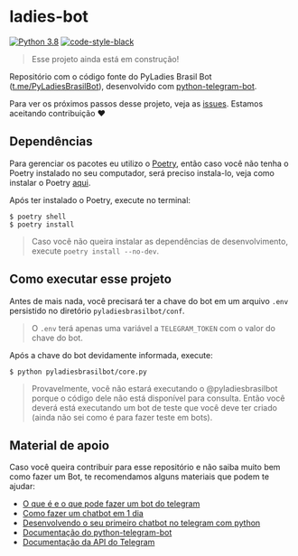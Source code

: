 # ladies-bot
[![Python 3.8](https://img.shields.io/badge/python-3.8-green.svg)](https://www.python.org/downloads/release/python-380/)
[![code-style-black](https://img.shields.io/badge/code%20style-black-000000.svg)](https://github.com/psf/black)

> Esse projeto ainda está em construção!

Repositório com o código fonte do PyLadies Brasil Bot ([t.me/PyLadiesBrasilBot](t.me/PyLadiesBrasilBot)), desenvolvido com [python-telegram-bot](https://github.com/python-telegram-bot/python-telegram-bot).

Para ver os próximos passos desse projeto, veja as [issues](https://github.com/naanadr/ladies-bot/issues). Estamos aceitando contribuição :heart:

## Dependências

Para gerenciar os pacotes eu utilizo o [Poetry](https://python-poetry.org/), então caso você não tenha o Poetry instalado no seu computador, será preciso instala-lo, veja como instalar o Poetry [aqui](https://python-poetry.org/docs/#installation).

Após ter instalado o Poetry, execute no terminal:

```shell
$ poetry shell
$ poetry install
```

> Caso você não queira instalar as dependências de desenvolvimento, execute `poetry install --no-dev`.

## Como executar esse projeto

Antes de mais nada, você precisará ter a chave do bot em um arquivo `.env` persistido no diretório `pyladiesbrasilbot/conf`.

> O `.env` terá apenas uma variável a `TELEGRAM_TOKEN` com o valor do chave do bot.

Após a chave do bot devidamente informada, execute:

```shell
$ python pyladiesbrasilbot/core.py
```

> Provavelmente, você não estará executando o @pyladiesbrasilbot porque o código dele não está disponível para consulta. Então você deverá está executando um bot de teste que você deve ter criado (ainda não sei como é para fazer teste em bots).

## Material de apoio

Caso você queira contribuir para esse repositório e não saiba muito bem como fazer um Bot, te recomendamos alguns materiais que podem te ajudar:

* [O que é e o que pode fazer um bot do telegram](https://core.telegram.org/bots/)
* [Como fazer um chatbot em 1 dia](https://medium.com/como-programar-em-1-dia/como-fazer-um-chatbot-em-1-dia-bcb07c48ec5e)
* [Desenvolvendo o seu primeiro chatbot no telegram com python](https://medium.com/@mdcg.dev/desenvolvendo-o-seu-primeiro-chatbot-no-telegram-com-python-a9ad787bdf6)
* [Documentação do python-telegram-bot](https://python-telegram-bot.readthedocs.io/en/stable/index.html)
* [Documentação da API do Telegram](https://core.telegram.org/api)
